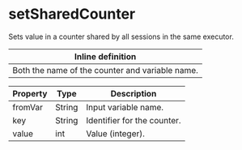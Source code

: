 # setSharedCounter

Sets value in a counter shared by all sessions in the same executor.

| Inline definition |
| -------- |
| Both the name of the counter and variable name. |


| Property | Type | Description |
| ------- | ------- | -------- |
| fromVar | String | Input variable name. |
| key | String | Identifier for the counter. |
| value | int | Value (integer). |


